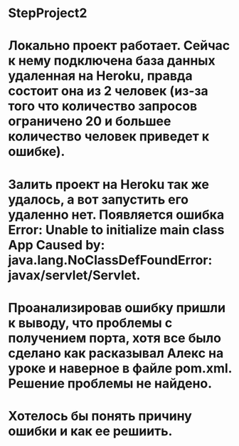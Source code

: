 # StepProject2

# Локально проект работает. Сейчас к нему подключена база данных удаленная на Heroku, правда состоит она из 2 человек (из-за того что количество запросов ограничено 20 и большее количество человек приведет к ошибке).
# Залить проект на Heroku так же удалось, а вот запустить его удаленно нет. Появляется ошибка Error: Unable to initialize main class App Caused by: java.lang.NoClassDefFoundError: javax/servlet/Servlet. 
# Проанализировав ошибку пришли к выводу, что проблемы с получением порта, хотя все было сделано как расказывал Алекс на уроке и наверное в файле pom.xml. Решение проблемы не найдено. 
# Хотелось бы понять причину ошибки и как ее решиить. 
